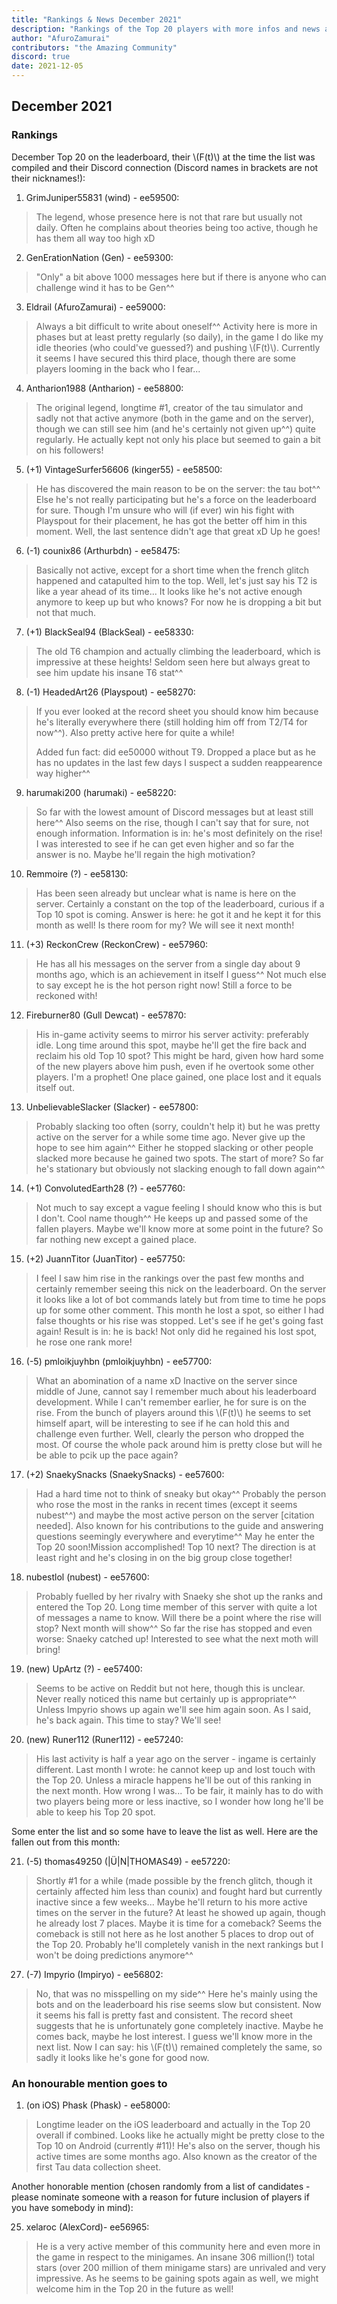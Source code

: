 ```yaml
---
title: "Rankings & News December 2021"
description: "Rankings of the Top 20 players with more infos and news about occurrences from November to December 2021"
author: "AfuroZamurai"
contributors: "the Amazing Community"
discord: true
date: 2021-12-05
---
```


## December 2021

### Rankings

December Top 20 on the leaderboard, their \\(F(t)\\) at the time the list was compiled and their Discord connection (Discord names in brackets are not their nicknames!):

1. GrimJuniper55831 (wind) - ee59500:

> The legend, whose presence here is not that rare but usually not daily. Often he complains about theories being too active, though he has them all way too high xD

2. GenErationNation (Gen) - ee59300:

> "Only" a bit above 1000 messages here but if there is anyone who can challenge wind it has to be Gen^^

3. Eldrail (AfuroZamurai) - ee59000:

> Always a bit difficult to write about oneself^^ Activity here is more in phases but at least pretty regularly (so daily), in the game I do like my idle theories (who could've guessed?) and pushing \\(F(t)\\). Currently it seems I have secured this third place, though there are some players looming in the back who I fear...

4. Antharion1988 (Antharion) - ee58800:

> The original legend, longtime #1, creator of the tau simulator and sadly not that active anymore (both in the game and on the server), though we can still see him (and he's certainly not given up^^) quite regularly. He actually kept not only his place but seemed to gain a bit on his followers!

5. (+1) VintageSurfer56606 (kinger55) - ee58500:

> He has discovered the main reason to be on the server: the tau bot^^ Else he's not really participating but he's a force on the leaderboard for sure. Though I'm unsure who will (if ever) win his fight with Playspout for their placement, he has got the better off him in this moment. Well, the last sentence didn't age that great xD Up he goes!

6. (-1) counix86 (Arthurbdn) - ee58475:

> Basically not active, except for a short time when the french glitch happened and catapulted him to the top. Well, let's just say his T2 is like a year ahead of its time... It looks like he's not active enough anymore to keep up but who knows? For now he is dropping a bit but not that much.

7. (+1) BlackSeal94 (BlackSeal) - ee58330:

> The old T6 champion and actually climbing the leaderboard, which is impressive at these heights! Seldom seen here but always great to see him update his insane T6 stat^^

8. (-1) HeadedArt26 (Playspout) - ee58270:

> If you ever looked at the record sheet you should know him because he's literally everywhere there (still holding him off from T2/T4 for now^^). Also pretty active here for quite a while!
>
> Added fun fact: did ee50000 without T9. Dropped a place but as he has no updates in the last few days I suspect a sudden reappearence way higher^^

9. harumaki200 (harumaki) - ee58220:

> So far with the lowest amount of Discord messages but at least still here^^ Also seems on the rise, though I can't say that for sure, not enough information. Information is in: he's most definitely on the rise! I was interested to see if he can get even higher and so far the answer is no. Maybe he'll regain the high motivation?

10. Remmoire (?) - ee58130:

> Has been seen already but unclear what is name is here on the server. Certainly a constant on the top of the leaderboard, curious if a Top 10 spot is coming. Answer is here: he got it and he kept it for this month as well! Is there room for my? We will see it next month!

11. (+3) ReckonCrew (ReckonCrew) - ee57960:

> He has all his messages on the server from a single day about 9 months ago, which is an achievement in itself I guess^^ Not much else to say except he is the hot person right now! Still a force to be reckoned with!

12. Fireburner80 (Gull Dewcat) - ee57870:

> His in-game activity seems to mirror his server activity: preferably idle. Long time around this spot, maybe he'll get the fire back and reclaim his old Top 10 spot? This might be hard, given how hard some of the new players above him push, even if he overtook some other players. I'm a prophet! One place gained, one place lost and it equals itself out.

13. UnbelievableSlacker (Slacker) - ee57800:

> Probably slacking too often (sorry, couldn't help it) but he was pretty active on the server for a while some time ago. Never give up the hope to see him again^^ Either he stopped slacking or other people slacked more because he gained two spots. The start of more? So far he's stationary but obviously not slacking enough to fall down again^^

14. (+1) ConvolutedEarth28 (?) - ee57760:

> Not much to say except a vague feeling I should know who this is but I don't. Cool name though^^ He keeps up and passed some of the fallen players. Maybe we'll know more at some point in the future? So far nothing new except a gained place.

15. (+2) JuannTitor (JuanTitor) - ee57750:

> I feel I saw him rise in the rankings over the past few months and certainly remember seeing this nick on the leaderboard. On the server it looks like a lot of bot commands lately but from time to time he pops up for some other comment. This month he lost a spot, so either I had false thoughts or his rise was stopped. Let's see if he get's going fast again! Result is in: he is back! Not only did he regained his lost spot, he rose one rank more!

16. (-5) pmloikjuyhbn (pmloikjuyhbn) - ee57700:

> What an abomination of a name xD Inactive on the server since middle of June, cannot say I remember much about his leaderboard development. While I can't remember earlier, he for sure is on the rise. From the bunch of players around this \\(F(t)\\) he seems to set himself apart, will be interesting to see if he can hold this and challenge even further. Well, clearly the person who dropped the most. Of course the whole pack around him is pretty close but will he be able to pcik up the pace again?

17. (+2) SnaekySnacks (SnaekySnacks) - ee57600:

> Had a hard time not to think of sneaky but okay^^ Probably the person who rose the most in the ranks in recent times (except it seems nubest^^) and maybe the most active person on the server [citation needed]. Also known for his contributions to the guide and answering questions seemingly everywhere and everytime^^ May he enter the Top 20 soon!Mission accomplished! Top 10 next? The direction is at least right and he's closing in on the big group close together!

18. nubestlol (nubest) - ee57600:

> Probably fuelled by her rivalry with Snaeky she shot up the ranks and entered the Top 20. Long time member of this server with quite a lot of messages a name to know. Will there be a point where the rise will stop? Next month will show^^ So far the rise has stopped and even worse: Snaeky catched up! Interested to see what the next moth will bring!

19. (new) UpArtz (?) - ee57400:

> Seems to be active on Reddit but not here, though this is unclear. Never really noticed this name but certainly up is appropriate^^ Unless Impyrio shows up again we'll see him again soon. As I said, he's back again. This time to stay? We'll see!

20. (new) Runer112 (Runer112) - ee57240:

> His last activity is half a year ago on the server - ingame is certainly different. Last month I wrote: he cannot keep up and lost touch with the Top 20. Unless a miracle happens he'll be out of this ranking in the next month. How wrong I was... To be fair, it mainly has to do with two players being more or less inactive, so I wonder how long he'll be able to keep his Top 20 spot.

Some enter the list and so some have to leave the list as well. Here are the fallen out from this month:

21. (-5) thomas49250 (|Ü|N|THOMAS49) - ee57220:

> Shortly #1 for a while (made possible by the french glitch, though it certainly affected him less than counix) and fought hard but currently inactive since a few weeks... Maybe he'll return to his more active times on the server in the future? At least he showed up again, though he already lost 7 places. Maybe it is time for a comeback? Seems the comeback is still not here as he lost another 5 places to drop out of the Top 20. Probably he'll completely vanish in the next rankings but I won't be doing predictions anymore^^

27. (-7) Impyrio (Impiryo) - ee56802:

> No, that was no misspelling on my side^^ Here he's mainly using the bots and on the leaderboard his rise seems slow but consistent. Now it seems his fall is pretty fast and consistent. The record sheet suggests that he is unfortunately gone completely inactive. Maybe he comes back, maybe he lost interest. I guess we'll know more in the next list. Now I can say: his \\(F(t)\\) remained completely the same, so sadly it looks like he's gone for good now.

### An honourable mention goes to

1. (on iOS) Phask (Phask) - ee58000:

> Longtime leader on the iOS leaderboard and actually in the Top 20 overall if combined. Looks like he actually might be pretty close to the Top 10 on Android (currently #11)! He's also on the server, though his active times are some months ago. Also known as the creator of the first Tau data collection sheet.

Another honorable mention (chosen randomly from a list of candidates - please nominate someone with a reason for future inclusion of players if you have somebody in mind):

25. xelaroc (AlexCord)- ee56965:

> He is a very active member of this community here and even more in the game in respect to the minigames. An insane 306 million(!) total stars (over 200 million of them minigame stars) are unrivaled and very impressive. As he seems to be gaining spots again as well, we might welcome him in the Top 20 in the future as well!
